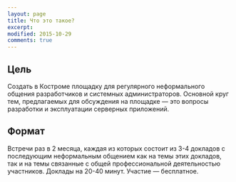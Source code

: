```yaml
---
layout: page
title: Что это такое?
excerpt: 
modified: 2015-10-29
comments: true
---
```


Цель
----
Создать в Костроме площадку для регулярного неформального общения разработчиков и системных администраторов.
Основной круг тем, предлагаемых для обсуждения на площадке — это вопросы разработки и эксплуатации серверных приложений.

Формат
------
Встречи раз в 2 месяца, каждая из которых состоит из 3-4 докладов
с последующим неформальным общением как на темы этих докладов,
так и на темы связанные с общей профессиональной деятельностью участников.
Доклады на 20-40 минут. Участие &mdash; бесплатное.

<!---
<iframe width="560" height="315" src="//www.youtube.com/embed/qdtv0nMjy2w" frameborder="0" allowfullscreen></iframe>
-->